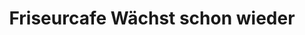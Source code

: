 ---
title: "Friseurcafe Wächst schon wieder"
url: /jena/friseurcafe-waechst-schon-wieder/
shop: Friseur
---